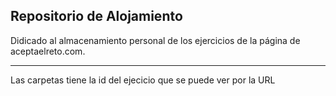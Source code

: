 ## Repositorio de Alojamiento
Didicado al almacenamiento personal de los ejercicios de la página de aceptaelreto.com.

---

Las carpetas tiene la id del ejecicio que se puede ver por la URL
